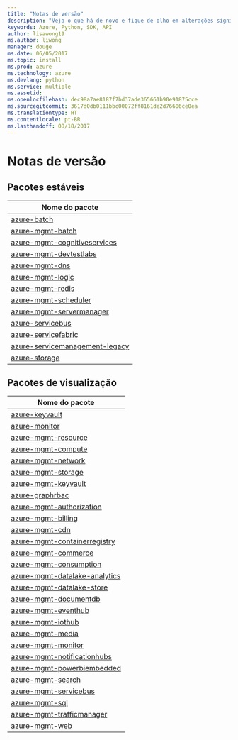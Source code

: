 ```yaml
---
title: "Notas de versão"
description: "Veja o que há de novo e fique de olho em alterações significativas nas bibliotecas de gerenciamento do Azure para Python"
keywords: Azure, Python, SDK, API
author: lisawong19
ms.author: liwong
manager: douge
ms.date: 06/05/2017
ms.topic: install
ms.prod: azure
ms.technology: azure
ms.devlang: python
ms.service: multiple
ms.assetid: 
ms.openlocfilehash: dec98a7ae8187f7bd37ade365661b90e91875cce
ms.sourcegitcommit: 3617d0db0111bbc00072ff8161de2d76606ce0ea
ms.translationtype: HT
ms.contentlocale: pt-BR
ms.lasthandoff: 08/18/2017
---
```

# <a name="release-notes"></a>Notas de versão

## <a name="stable-packages"></a>Pacotes estáveis
| Nome do pacote |
|--------------|
|[azure-batch](https://pypi.org/project/azure-batch/#history)  |   
|[azure-mgmt-batch](https://pypi.org/project/azure-mgmt-batch/#history)|
|[azure-mgmt-cognitiveservices](https://pypi.org/project/azure-mgmt-cognitiveservices/#history)|    
|[azure-mgmt-devtestlabs](https://pypi.org/project/azure-mgmt-devtestlabs/#history)|    
|[azure-mgmt-dns](https://pypi.org/project/azure-mgmt-dns/#history) |
|[azure-mgmt-logic](https://pypi.org/project/azure-mgmt-logic/#history)|
|[azure-mgmt-redis](https://pypi.org/project/azure-mgmt-redis/#history)|
|[azure-mgmt-scheduler](https://pypi.org/project/azure-mgmt-scheduler/#history)|    
|[azure-mgmt-servermanager](https://pypi.org/project/azure-mgmt-servermanager/#history)|    
|[azure-servicebus](https://pypi.org/project/azure-mgmt-servicebus/#history)|   
|[azure-servicefabric](https://pypi.org/project/azure-servicefabric/#history)|  
|[azure-servicemanagement-legacy](https://pypi.org/project/azure-servicemanagement-legacy/#history)|    
|[azure-storage](https://pypi.org/project/azure-storage/#history)|  

## <a name="preview-packages"></a>Pacotes de visualização
| Nome do pacote | 
|--------------|
|[azure-keyvault](https://pypi.org/project/azure-keyvault/#history)|    
|[azure-monitor](https://pypi.org/project/azure-monitor/#history)|  
|[azure-mgmt-resource](https://pypi.org/project/azure-mgmt-resource/#history)|  
|[azure-mgmt-compute](https://pypi.org/project/azure-mgmt-compute/#history)|    
|[azure-mgmt-network](https://pypi.org/project/azure-mgmt-network/#history)|    
|[azure-mgmt-storage](https://pypi.org/project/azure-mgmt-storage/#history)|    
|[azure-mgmt-keyvault](https://pypi.org/project/azure-mgmt-keyvault/#history)|  
|[azure-graphrbac](https://pypi.org/project/azure-graphrbac/#history)|  
|[azure-mgmt-authorization](https://pypi.org/project/azure-mgmt-authorization/#history)|    
|[azure-mgmt-billing](https://pypi.org/project/azure-mgmt-billing/#history)|    
|[azure-mgmt-cdn](https://pypi.org/project/azure-mgmt-cdn/#history)|    
|[azure-mgmt-containerregistry](https://pypi.org/project/azure-mgmt-containerregistry/#history)|    
|[azure-mgmt-commerce](https://pypi.org/project/azure-mgmt-commerce/#history)|  
|[azure-mgmt-consumption](https://pypi.org/project/azure-mgmt-consumption/#history)|    
|[azure-mgmt-datalake-analytics](https://pypi.org/project/azure-mgmt-datalake-analytics/#history)|  
|[azure-mgmt-datalake-store](https://pypi.org/project/azure-mgmt-datalake-store/#history)|  
|[azure-mgmt-documentdb](https://pypi.org/project/azure-mgmt-documentdb/#history)|  
|[azure-mgmt-eventhub](https://pypi.org/project/azure-mgmt-eventhub/#history)|  
|[azure-mgmt-iothub](https://pypi.org/project/azure-mgmt-iothub/#history)|
|[azure-mgmt-media](https://pypi.org/project/azure-mgmt-media/#history)|
|[azure-mgmt-monitor](https://pypi.org/project/azure-mgmt-monitor/#history)|    
|[azure-mgmt-notificationhubs](https://pypi.org/project/azure-mgmt-notificationhubs/#history)|  
|[azure-mgmt-powerbiembedded](https://pypi.org/project/azure-mgmt-powerbiembedded/#history)|    
|[azure-mgmt-search](https://pypi.org/project/azure-mgmt-search/#history)|
|[azure-mgmt-servicebus](https://pypi.org/project/azure-mgmt-servicebus/#history)|  
|[azure-mgmt-sql](https://pypi.org/project/azure-mgmt-sql/#history)|    
|[azure-mgmt-trafficmanager](https://pypi.org/project/azure-mgmt-trafficmanager/#history)|  
|[azure-mgmt-web](https://pypi.org/project/azure-mgmt-web/#history)|